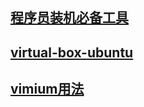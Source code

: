 ## [程序员装机必备工具](./small-tool)

## [virtual-box-ubuntu](./virtual-box-ubuntu)

## [vimium用法](./vimium)
